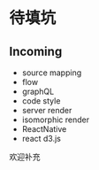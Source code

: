 # 待填坑

## Incoming
* source mapping
* flow
* graphQL
* code style
* server render
* isomorphic render
* ReactNative
* react d3.js

<section>
欢迎补充
</section>